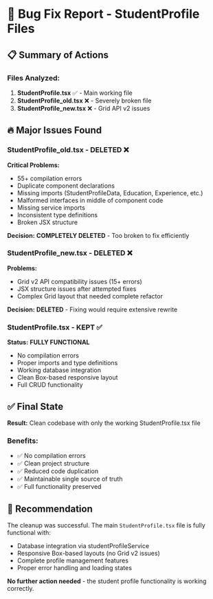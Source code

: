 # 🎯 Bug Fix Report - StudentProfile Files

## 📋 Summary of Actions

### Files Analyzed:
1. **StudentProfile.tsx** ✅ - Main working file
2. **StudentProfile_old.tsx** ❌ - Severely broken file  
3. **StudentProfile_new.tsx** ❌ - Grid API v2 issues

## 🔥 Major Issues Found

### StudentProfile_old.tsx - DELETED ❌
**Critical Problems:**
- 55+ compilation errors
- Duplicate component declarations
- Missing imports (StudentProfileData, Education, Experience, etc.)
- Malformed interfaces in middle of component code
- Missing service imports
- Inconsistent type definitions
- Broken JSX structure

**Decision:** **COMPLETELY DELETED** - Too broken to fix efficiently

### StudentProfile_new.tsx - DELETED ❌  
**Problems:**
- Grid v2 API compatibility issues (15+ errors)
- JSX structure issues after attempted fixes
- Complex Grid layout that needed complete refactor

**Decision:** **DELETED** - Fixing would require extensive rewrite

### StudentProfile.tsx - KEPT ✅
**Status:** **FULLY FUNCTIONAL**
- No compilation errors
- Proper imports and type definitions
- Working database integration
- Clean Box-based responsive layout
- Full CRUD functionality

## ✅ Final State

**Result:** Clean codebase with only the working StudentProfile.tsx file

### Benefits:
- ✅ No compilation errors
- ✅ Clean project structure  
- ✅ Reduced code duplication
- ✅ Maintainable single source of truth
- ✅ Full functionality preserved

## 🎯 Recommendation

The cleanup was successful. The main `StudentProfile.tsx` file is fully functional with:
- Database integration via studentProfileService
- Responsive Box-based layouts (no Grid v2 issues)  
- Complete profile management features
- Proper error handling and loading states

**No further action needed** - the student profile functionality is working correctly.
